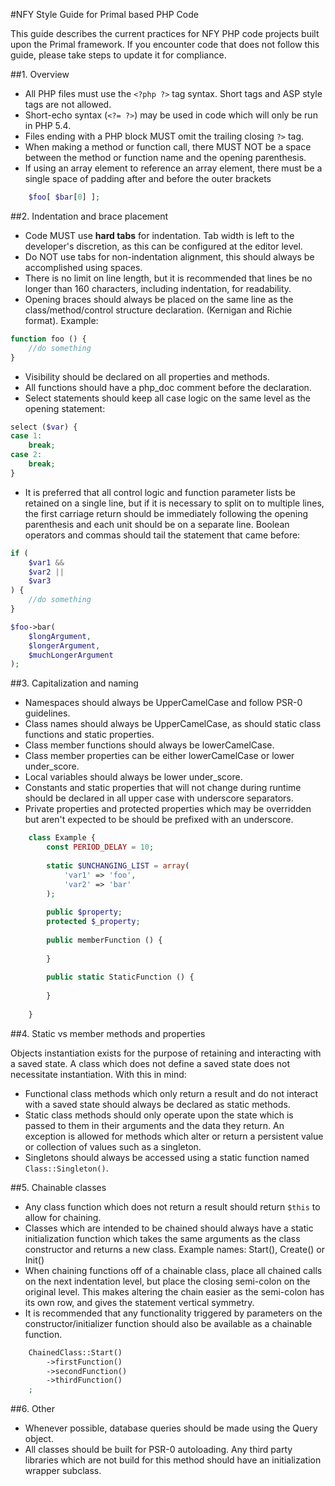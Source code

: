 #NFY Style Guide for Primal based PHP Code

This guide describes the current practices for NFY PHP code projects built upon the Primal framework.  If you encounter code that does not follow this guide, please take steps to update it for compliance.

##1. Overview

- All PHP files must use the `<?php ?>` tag syntax.  Short tags and ASP style tags are not allowed.
- Short-echo syntax (`<?= ?>`) may be used in code which will only be run in PHP 5.4.
- Files ending with a PHP block MUST omit the trailing closing `?>` tag.
- When making a method or function call, there MUST NOT be a space between the method or function name and the opening parenthesis.
- If using an array element to reference an array element, there must be a single space of padding after and before the outer brackets

```php
    $foo[ $bar[0] ];
```

##2. Indentation and brace placement

- Code MUST use **hard tabs** for indentation.  Tab width is left to the developer's discretion, as this can be configured at the editor level.
- Do NOT use tabs for non-indentation alignment, this should always be accomplished using spaces.
- There is no limit on line length, but it is recommended that lines be no longer than 160 characters, including indentation, for readability.
- Opening braces should always be placed on the same line as the class/method/control structure declaration. (Kernigan and Richie format).  Example:

```php
function foo () {
    //do something
}
```
    
- Visibility should be declared on all properties and methods.
- All functions should have a php_doc comment before the declaration.
- Select statements should keep all case logic on the same level as the opening statement:

```php
select ($var) {
case 1:
    break;
case 2:
    break;
}
```
    
- It is preferred that all control logic and function parameter lists be retained on a single line, but if it is necessary to split on to multiple lines, the first carriage return should be immediately following the opening parenthesis and each unit should be on a separate line.  Boolean operators and commas should tail the statement that came before:

```php
if (
    $var1 &&
    $var2 ||
    $var3
) {
    //do something
}

$foo->bar(
    $longArgument,
    $longerArgument,
    $muchLongerArgument
);
```
    
##3. Capitalization and naming

- Namespaces should always be UpperCamelCase and follow PSR-0 guidelines.
- Class names should always be UpperCamelCase, as should static class functions and static properties.
- Class member functions should always be lowerCamelCase.
- Class member properties can be either lowerCamelCase or lower under_score.
- Local variables should always be lower under_score.
- Constants and static properties that will not change during runtime should be declared in all upper case with underscore separators.
- Private properties and protected properties which may be overridden but aren't expected to be should be prefixed with an underscore.

```php
    class Example {
        const PERIOD_DELAY = 10;
        
        static $UNCHANGING_LIST = array(
            'var1' => 'foo',
            'var2' => 'bar'
        );
        
        public $property;
        protected $_property;
        
        public memberFunction () {
            
        }
        
        public static StaticFunction () {
            
        }
        
    }
```

##4. Static vs member methods and properties

Objects instantiation exists for the purpose of retaining and interacting with a saved state.  A class which does not define a saved state does not necessitate instantiation.  With this in mind:

- Functional class methods which only return a result and do not interact with a saved state should always be declared as static methods.
- Static class methods should only operate upon the state which is passed to them in their arguments and the data they return.  An exception is allowed for methods which alter or return a persistent value or collection of values such as a singleton.
- Singletons should always be accessed using a static function named `Class::Singleton()`.
 
##5. Chainable classes

- Any class function which does not return a result should return `$this` to allow for chaining.
- Classes which are intended to be chained should always have a static initialization function which takes the same arguments as the class constructor and returns a new class.  Example names: Start(), Create() or Init()
- When chaining functions off of a chainable class, place all chained calls on the next indentation level, but place the closing semi-colon on the original level.  This makes altering the chain easier as the semi-colon has its own row, and gives the statement vertical symmetry.
- It is recommended that any functionality triggered by parameters on the constructor/initializer function should also be available as a chainable function.

```php
    ChainedClass::Start()
        ->firstFunction()
        ->secondFunction()
        ->thirdFunction()
    ;
```

##6. Other

- Whenever possible, database queries should be made using the Query object.
- All classes should be built for PSR-0 autoloading.  Any third party libraries which are not build for this method should have an initialization wrapper subclass.